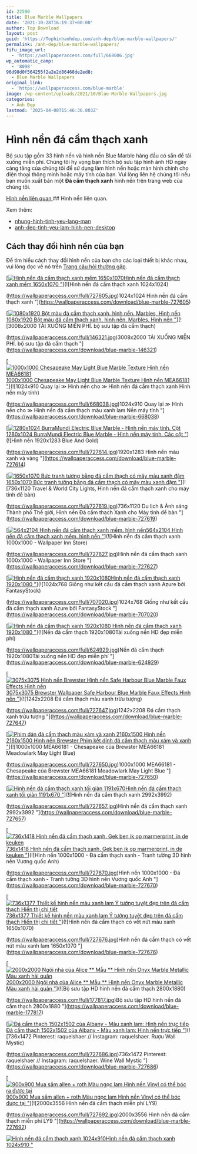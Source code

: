 ```yaml
---
id: 22590
title: Blue Marble Wallpapers
date: '2021-10-28T16:19:37+00:00'
author: Top Download
layout: post
guid: 'https://Tophinhanhdep.com/anh-dep/blue-marble-wallpapers/'
permalink: /anh-dep/blue-marble-wallpapers/
fifu_image_url:
  - 'https://wallpaperaccess.com/full/668006.jpg'
wp_automatic_camp:
  - '8098'
96d98d0f564255f2a2e2d86468de2ed8:
  - Blue Marble Wallpapers
original_link:
  - 'https://wallpaperaccess.com/blue-marble'
image: /wp-content/uploads/2021/10/Blue-Marble-Wallpapers.jpg
categories:
  - Ảnh Đẹp
lastmod: '2025-04-08T15:46:36.803Z'
---
```

# Hình nền đá cẩm thạch xanh

Bộ sưu tập gồm 33 hình nền và hình nền Blue Marble hàng đầu có sẵn để tải xuống miễn phí. Chúng tôi hy vọng bạn thích bộ sưu tập hình ảnh HD ngày càng tăng của chúng tôi để sử dụng làm hình nền hoặc màn hình chính cho điện thoại thông minh hoặc máy tính của bạn. Vui lòng liên hệ chúng tôi nếu bạn muốn xuất bản một **Đá cẩm thạch xanh** hình nền trên trang web của chúng tôi.

[Hình nền liên quan ](#related) ## Hình nền liên quan.

   
 Xem thêm:

   
- [nhung-hinh-tinh-yeu-lang-man](https://tophinhanhdep.com/anh-tinh-yeu/nhung-hinh-tinh-yeu-lang-man/)
- [anh-dep-tinh-yeu-lam-hinh-nen-desktop](https://tophinhanhdep.com/anh-tinh-yeu/anh-dep-tinh-yeu-lam-hinh-nen-desktop/)

## Cách thay đổi hình nền của bạn

Để tìm hiểu cách thay đổi hình nền của bạn cho các loại thiết bị khác nhau, vui lòng đọc về nó trên [Trang câu hỏi thường gặp](https://tophinhanhdep.com/faq/).

  
[[![Hình nền đá cẩm thạch xanh mềm 1650x1070](https://wallpaperaccess.com/full/668006.jpg)Hình nền đá cẩm thạch xanh mềm 1650x1070 "](https://wallpaperaccess.com/download/blue-marble-668006)](![Hình nền đá cẩm thạch xanh 1024x1024)

(https://wallpaperaccess.com/full/727605.jpg)1024x1024 Hình nền đá cẩm thạch xanh "](https://wallpaperaccess.com/download/blue-marble-727605)

[[![1080x1920 Bột màu đá cẩm thạch xanh.  hình nền.  Marbles, Hình nền](https://wallpaperaccess.com/full/624948.jpg)1080x1920 Bột màu đá cẩm thạch xanh. hình nền. Marbles, Hình nền "](https://wallpaperaccess.com/download/blue-marble-624948)](![3008x2000 TẢI XUỐNG MIỄN PHÍ.  bộ sưu tập đá cẩm thạch)

(https://wallpaperaccess.com/full/146321.jpg)3008x2000 TẢI XUỐNG MIỄN PHÍ. bộ sưu tập đá cẩm thạch "](https://wallpaperaccess.com/download/blue-marble-146321)

[[![1000x1000 Chesapeake May Light Blue Marble Texture Hình nền MEA66181](https://wallpaperaccess.com/full/727611.jpg)1000x1000 Chesapeake May Light Blue Marble Texture Hình nền MEA66181 "](https://wallpaperaccess.com/download/blue-marble-727611)](![1024x910 Quay lại ≫ Hình nền cho ≫ Hình nền đá cẩm thạch xanh Hình nền máy tính)

(https://wallpaperaccess.com/full/668038.jpg)1024x910 Quay lại ≫ Hình nền cho ≫ Hình nền đá cẩm thạch màu xanh lam Nền máy tính "](https://wallpaperaccess.com/download/blue-marble-668038)

[[![1280x1024 BurraMundi Electric Blue Marble - Hình nền máy tính.  Cột](https://wallpaperaccess.com/full/667991.jpg)1280x1024 BurraMundi Electric Blue Marble - Hình nền máy tính. Các cột "](https://wallpaperaccess.com/download/blue-marble-667991)](![Hình nền 1920x1283 Blue And Gold)

(https://wallpaperaccess.com/full/727614.jpg)1920x1283 Hình nền màu xanh và vàng "](https://wallpaperaccess.com/download/blue-marble-727614)

[[![1650x1070 Bức tranh tường bằng đá cẩm thạch có mây màu xanh đậm](https://wallpaperaccess.com/full/727616.jpg)1650x1070 Bức tranh tường bằng đá cẩm thạch có mây màu xanh đậm "](https://wallpaperaccess.com/download/blue-marble-727616)](![736x1120 Travel & World City Lights, Hình nền đá cẩm thạch xanh cho máy tính để bàn)

(https://wallpaperaccess.com/full/727619.jpg)736x1120 Du lịch &amp; Ánh sáng Thành phố Thế giới, Hình nền Đá cẩm thạch Xanh cho Máy tính để bàn "](https://wallpaperaccess.com/download/blue-marble-727619)

[[![564x2104 Hình nền đá cẩm thạch xanh mềm.  hình nền](https://wallpaperaccess.com/full/727621.jpg)564x2104 Hình nền đá cẩm thạch xanh mềm. hình nền "](https://wallpaperaccess.com/download/blue-marble-727621)](![Hình nền đá cẩm thạch xanh 1000x1000 - Wallpaper Inn Store)

(https://wallpaperaccess.com/full/727627.jpg)Hình nền đá cẩm thạch xanh 1000x1000 - Wallpaper Inn Store "](https://wallpaperaccess.com/download/blue-marble-727627)

[[![Hình nền đá cẩm thạch xanh 1920x1080](https://wallpaperaccess.com/full/727629.jpg)Hình nền đá cẩm thạch xanh 1920x1080 "](https://wallpaperaccess.com/download/blue-marble-727629)](![1024x768 Giống như kết cấu đá cẩm thạch xanh Azure bởi FantasyStock)

(https://wallpaperaccess.com/full/707020.jpg)1024x768 Giống như kết cấu đá cẩm thạch xanh Azure bởi FantasyStock "](https://wallpaperaccess.com/download/blue-marble-707020)

[[![Hình nền đá cẩm thạch xanh 1920x1080](https://wallpaperaccess.com/full/624937.jpg) Hình nền đá cẩm thạch xanh 1920x1080 "](https://wallpaperaccess.com/download/blue-marble-624937)](![Nền đá cẩm thạch 1920x1080Tải xuống nền HD đẹp miễn phí)

(https://wallpaperaccess.com/full/624929.jpg)Nền đá cẩm thạch 1920x1080Tải xuống nền HD đẹp miễn phí "](https://wallpaperaccess.com/download/blue-marble-624929)

[[![3075x3075 Hình nền Brewster Hình nền Safe Harbour Blue Marble Faux Effects Hình nền](https://wallpaperaccess.com/full/727644.jpg)3075x3075 Brewster Wallpaper Safe Harbour Blue Marble Faux Effects Hình nền "](https://wallpaperaccess.com/download/blue-marble-727644)](![1242x2208 Đá cẩm thạch màu xanh trừu tượng)

(https://wallpaperaccess.com/full/727647.jpg)1242x2208 Đá cẩm thạch xanh trừu tượng "](https://wallpaperaccess.com/download/blue-marble-727647)

[[![Phim dán đá cẩm thạch màu xám và xanh 2160x1500 Hình nền](https://wallpaperaccess.com/full/727649.jpg)2160x1500 Hình nền Brewster Phim kết dính đá cẩm thạch màu xám và xanh "](https://wallpaperaccess.com/download/blue-marble-727649)](![1000x1000 MEA66181 - Chesapeake của Brewster MEA66181 Meadowlark May Light Blue)

(https://wallpaperaccess.com/full/727650.jpg)1000x1000 MEA66181 - Chesapeake của Brewster MEA66181 Meadowlark May Light Blue "](https://wallpaperaccess.com/download/blue-marble-727650)

[[![Hình nền đá cẩm thạch xanh tối giản 1191x670](https://wallpaperaccess.com/full/727652.jpg)Hình nền đá cẩm thạch xanh tối giản 1191x670 "](https://wallpaperaccess.com/download/blue-marble-727652)](![Hình nền đá cẩm thạch xanh 2992x3992)

(https://wallpaperaccess.com/full/727657.jpg)Hình nền đá cẩm thạch xanh 2992x3992 "](https://wallpaperaccess.com/download/blue-marble-727657)

[[![736x1418 Hình nền đá cẩm thạch xanh.  Gek ben ik op marmerprint, in de keuken](https://wallpaperaccess.com/full/625118.jpg)736x1418 Hình nền đá cẩm thạch xanh. Gek ben ik op marmerprint, in de keuken "](https://wallpaperaccess.com/download/blue-marble-625118)](![Hình nền 1000x1000 - Đá cẩm thạch xanh - Tranh tường 3D hình nền Vương quốc Anh)

(https://wallpaperaccess.com/full/727670.jpg)Hình nền 1000x1000 - Đá cẩm thạch xanh - Tranh tường 3D hình nền Vương quốc Anh "](https://wallpaperaccess.com/download/blue-marble-727670)

[[![736x1377 Thiết kế hình nền màu xanh lam Ý tưởng tuyệt đẹp trên đá cẩm thạch Hiển thị chi tiết](https://wallpaperaccess.com/full/727673.jpg)736x1377 Thiết kế hình nền màu xanh lam Ý tưởng tuyệt đẹp trên đá cẩm thạch Hiển thị chi tiết "](https://wallpaperaccess.com/download/blue-marble-727673)](![Hình nền đá cẩm thạch có vết nứt màu xanh 1650x1070)

(https://wallpaperaccess.com/full/727676.jpg)Hình nền đá cẩm thạch có vết nứt màu xanh lam 1650x1070 "](https://wallpaperaccess.com/download/blue-marble-727676)

[[![2000x2000 Ngôi nhà của Alice ** Mẫu ** Hình nền Onyx Marble Metallic Màu xanh hải quân](https://wallpaperaccess.com/full/727680.jpg)2000x2000 Ngôi nhà của Alice \*\* Mẫu \*\* Hình nền Onyx Marble Metallic Màu xanh hải quân "](https://wallpaperaccess.com/download/blue-marble-727680)](![Bộ sưu tập HD hình nền đá cẩm thạch 2800x1880)

(https://wallpaperaccess.com/full/177817.jpg)Bộ sưu tập HD hình nền đá cẩm thạch 2800x1880 "](https://wallpaperaccess.com/download/blue-marble-177817)

[[![Đá cẩm thạch 1502x1502 của Albany - Màu xanh lam: Hình nền trực tiếp](https://wallpaperaccess.com/full/727685.jpg)Đá cẩm thạch 1502x1502 của Albany - Màu xanh lam: Hình nền trực tiếp "](https://wallpaperaccess.com/download/blue-marble-727685)](![736x1472 Pinterest: raquelshaer // Instagram: raquelshaer.  Rượu Wall Mystic)

(https://wallpaperaccess.com/full/727686.jpg)736x1472 Pinterest: raquelshaer // Instagram: raquelshaer. Wine Wall Mystic "](https://wallpaperaccess.com/download/blue-marble-727686)

[[![900x900 Mua sắm allen + roth Màu ngọc lam Hình nền Vinyl có thể bóc ra được tại](https://wallpaperaccess.com/full/727688.jpg)900x900 Mua sắm allen + roth Màu ngọc lam Hình nền Vinyl có thể bóc được tại "](https://wallpaperaccess.com/download/blue-marble-727688)](![2000x3556 Hình nền đá cẩm thạch miễn phí LY9)

(https://wallpaperaccess.com/full/727692.jpg)2000x3556 Hình nền đá cẩm thạch miễn phí LY9 "](https://wallpaperaccess.com/download/blue-marble-727692)

[![Hình nền đá cẩm thạch xanh 1024x910](https://wallpaperaccess.com/full/727693.jpg)Hình nền đá cẩm thạch xanh 1024x910 "](https://wallpaperaccess.com/download/blue-marble-727693)
